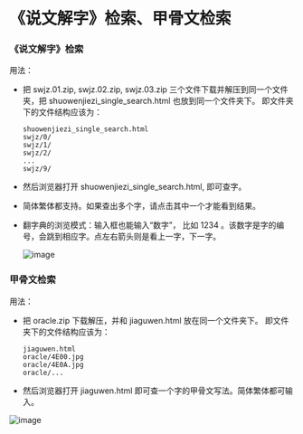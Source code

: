 # 《说文解字》检索、甲骨文检索

### 《说文解字》检索

用法：
- 把 swjz.01.zip, swjz.02.zip, swjz.03.zip 三个文件下载并解压到同一个文件夹，把 shuowenjiezi_single_search.html 也放到同一个文件夹下。
  即文件夹下的文件结构应该为：
  ```
  shuowenjiezi_single_search.html
  swjz/0/
  swjz/1/
  swjz/2/
  ...
  swjz/9/
  ```
- 然后浏览器打开 shuowenjiezi_single_search.html, 即可查字。
- 简体繁体都支持。如果查出多个字，请点击其中一个才能看到结果。
- 翻字典的浏览模式：输入框也能输入“数字”， 比如 1234 。该数字是字的编号，会跳到相应字。点左右箭头则是看上一字，下一字。
  
  ![image](https://github.com/user-attachments/assets/19380ea0-c9a9-4a7a-ad41-20767ca29dcc)


### 甲骨文检索

用法：
- 把 oracle.zip 下载解压，并和 jiaguwen.html 放在同一个文件夹下。
  即文件夹下的文件结构应该为：
  ```
  jiaguwen.html
  oracle/4E00.jpg
  oracle/4E0A.jpg
  oracle/... 
  ```
- 然后浏览器打开 jiaguwen.html 即可查一个字的甲骨文写法。简体繁体都可输入。
  
![image](https://github.com/user-attachments/assets/37f9a1f9-fd71-445d-873a-894d52b8cd16)

